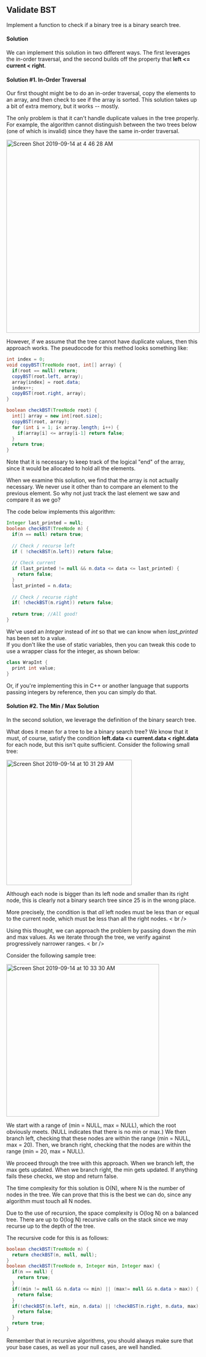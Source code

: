 ## Validate BST

Implement a function to check if a binary tree is a binary search tree.

#### Solution

We can implement this solution in two different ways. The first leverages the in-order traversal, 
and the second builds off the property that **left <= current < right**.

#### Solution #1. In-Order Traversal

Our first thought might be to do an in-order traversal, copy the elements to an array, and then check to see
if the array is sorted. This solution takes up a bit of extra memory, but it works -- mostly. <br />

The only problem is that it can't handle duplicate values in the tree properly. For example, the algorithm
cannot distinguish between the two trees below (one of which is invalid) since they have the same in-order traversal.

<img width="504" alt="Screen Shot 2019-09-14 at 4 46 28 AM" src="https://user-images.githubusercontent.com/46575719/64907021-47d99a80-d6a2-11e9-8483-20766b61ffaa.png">

However, if we assume that the tree cannot have duplicate values, then this approach works. The pseudocode for this method looks something like:

```java
int index = 0;
void copyBST(TreeNode root, int[] array) {
  if(root == null) return;
  copyBST(root.left, array);
  array[index] = root.data;
  index++;
  copyBST(root.right, array);
}

boolean checkBST(TreeNode root) {
  int[] array = new int[root.size];
  copyBST(root, array);
  for (int i = 1; i< array.length; i++) {
    if(array[i] <= array[i-1] return false;
  }
  return true;
}

```

Note that it is necessary to keep track of the logical "end" of the array, since it would be allocated to 
hold all the elements. <br />

When we examine this solution, we find that the array is not actually necessary. We never use it other than to compare an element to the previous element. So why not just track the last element we saw and compare it as we go? <br />

The code below implements this algorithm:
```java
Integer last_printed = null;
boolean checkBST(TreeNode n) {
  if(n == null) return true;
  
  // Check / recurse left
  if ( !checkBST(n.left)) return false;
  
  // Check current 
  if (last_printed != null && n.data <= data <= last_printed) {
    return false;
  }
  last_printed = n.data;
  
  // Check / recurse right
  if( !checkBST(n.right)) return false;
  
  return true; //All good!
}

```
We've used an *Integer* instead of *int* so that we can know when *last_printed* has been set to a value. <br />
If you don't like the use of static variables, then you can tweak this code to use a wrapper class for the integer, as shown below: 
```java
class WrapInt {
  print int value;
}
```
Or, if you're implementing this in C++ or another language that supports passing integers by reference, then you can simply do that. 



#### Solution #2. The Min / Max Solution

In the second solution, we leverage the definition of the binary search tree. <br />

What does it mean for a tree to be a binary search tree? We know that it must, of course, satisfy the condition **left.data <= current.data < right.data** for each node, but this isn't quite sufficient. Consider the following small tree:


<img width="327" alt="Screen Shot 2019-09-14 at 10 31 29 AM" src="https://user-images.githubusercontent.com/46575719/64910342-183e8880-d6ca-11e9-833b-9511b4d51523.png">

Although each node is bigger than its left node and smaller than its right node, this is clearly not a binary search tree since 25 is in the wrong place. <br />

More precisely, the condition is that *all* left nodes must be less than or equal to the current node, which must be less than all the right nodes. < br />

Using this thought, we can approach the problem by passing down the min and max values. As we iterate through the tree, we verify against progressively narrower ranges. < br />

Consider the following sample tree:

<img width="398" alt="Screen Shot 2019-09-14 at 10 33 30 AM" src="https://user-images.githubusercontent.com/46575719/64910364-605dab00-d6ca-11e9-8545-ae3bf424c6f8.png">

We start with a range of (min = NULL, max = NULL), which the root obviously meets. (NULL indicates that there is no min or max.) We then branch left, checking that these nodes are within the range (min = NULL, max = 20). Then, we branch right, checking that the nodes are within the range (min = 20, max = NULL). <br />

We proceed through the tree with this approach. When we branch left, the max gets updated. When we branch right, the min gets updated. If anything fails these checks, we stop and return false.  <br />

The time complexity for this solution is O(N), where N is the number of nodes in the tree. We can prove that this is the best we can do, since any algorithm must touch all N nodes. <br />

Due to the use of recursion, the space complexity is O(log N) on a balanced tree. There are up to O(log N) recursive calls on the stack since we may recurse up to the depth of the tree. <br />

The recursive code for this is as follows:
```java
boolean checkBST(TreeNode n) {
  return checkBST(n, null, null);  
}
boolean checkBST(TreeNode n, Integer min, Integer max) {
  if(n == null) {
    return true;
  }
  if((min != null && n.data <= min) || (max!= null && n.data > max)) {
    return false;
  }
  if(!checkBST(n.left, min, n.data) || !checkBST(n.right, n.data, max)) {
    return false;
  }
  return true;
}

```
Remember that in recursive algorithms, you should always make sure that your base cases, as well as your null cases, are well handled.


